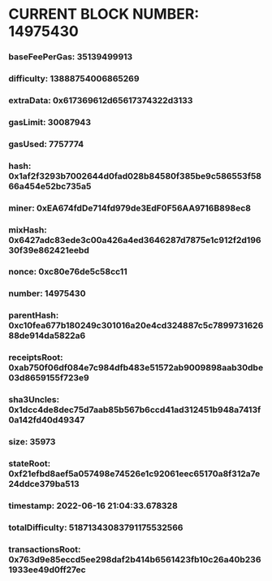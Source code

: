 # CURRENT BLOCK NUMBER: 14975430

### baseFeePerGas: 35139499913
### difficulty: 13888754006865269
### extraData: 0x617369612d65617374322d3133
### gasLimit: 30087943
### gasUsed: 7757774
### hash: 0x1af2f3293b7002644d0fad028b84580f385be9c586553f5866a454e52bc735a5
### miner: 0xEA674fdDe714fd979de3EdF0F56AA9716B898ec8
### mixHash: 0x6427adc83ede3c00a426a4ed3646287d7875e1c912f2d19630f39e862421eebd
### nonce: 0xc80e76de5c58cc11
### number: 14975430
### parentHash: 0xc10fea677b180249c301016a20e4cd324887c5c789973162688de914da5822a6
### receiptsRoot: 0xab750f06df084e7c984dfb483e51572ab9009898aab30dbe03d8659155f723e9
### sha3Uncles: 0x1dcc4de8dec75d7aab85b567b6ccd41ad312451b948a7413f0a142fd40d49347
### size: 35973
### stateRoot: 0xf21efbd8aef5a057498e74526e1c92061eec65170a8f312a7e24ddce379ba513
### timestamp: 2022-06-16 21:04:33.678328
### totalDifficulty: 51871343083791175532566
### transactionsRoot: 0x763d9e85eccd5ee298daf2b414b6561423fb10c26a40b2361933ee49d0ff27ec
